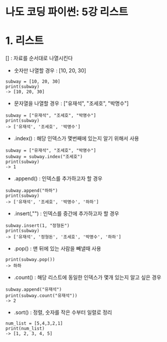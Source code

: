 # 나도 코딩 파이썬: 5강 리스트

# 1. 리스트
[] : 자료를 순서대로 나열시킨다

- 숫자만 나열할 경우 : [10, 20, 30]
```
subway = [10, 20, 30]
print(subway)
-> [10, 20, 30]
```
- 문자열을 나열할 경우 : ["유재석", "조세호", "박명수"]
```
subway = ["유재석", "조세호", "박명수"]
print(subway)
-> ['유재석', '조세호', '박명수']
```
- .index() : 해당 인덱스가 몇번째에 있는지 알기 위해서 사용
```
subway = ["유재석", "조세호", "박명수"]
subway = subway.index("조세호")
print(subway)
-> 1
```
- .append() : 인덱스를 추가하고자 할 경우
```
subway.append("하하") 
print(subway)
-> ['유재석', '조세호', '박명수', '하하']
```
- .insert(,"") : 인덱스를 중간에 추가하고자 할 경우
```
subway.insert(1, "정형돈")
print(subway)
-> ['유재석', '정형돈', '조세호', '박명수', '하하']
```
- .pop() : 맨 뒤에 있는 사람을 빼낼때 사용
```
print(subway.pop())
-> 하하
```
- .count() : 해당 리스트에 동일한 인덱스가 몇개 있는지 알고 싶은 경우
```
subway.append("유재석")
print(subway.count("유재석"))
-> 2
```
- .sort() : 정렬, 숫자를 작은 수부터 일렬로 정리
```
num_list = [5,4,3,2,1]
print(num_list)
-> [1, 2, 3, 4, 5]
```




